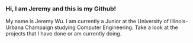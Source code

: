 ### Hi, I am Jeremy and this is my Github!

My name is Jeremy Wu. I am currently a Junior at the University of Illinois-Urbana Champaign studying Computer Engineering. Take a look at the projects that I have done or am currently doing.

<!--
**JeremyWu2002/JeremyWu2002** is a ✨ _special_ ✨ repository because its `README.md` (this file) appears on your GitHub profile.

Here are some ideas to get you started:

- 🔭 I’m currently working on ...
- 🌱 I’m currently learning ...
- 👯 I’m looking to collaborate on ...
- 🤔 I’m looking for help with ...
- 💬 Ask me about ...
- 📫 How to reach me: ...
- 😄 Pronouns: ...
- ⚡ Fun fact: ...
-->
